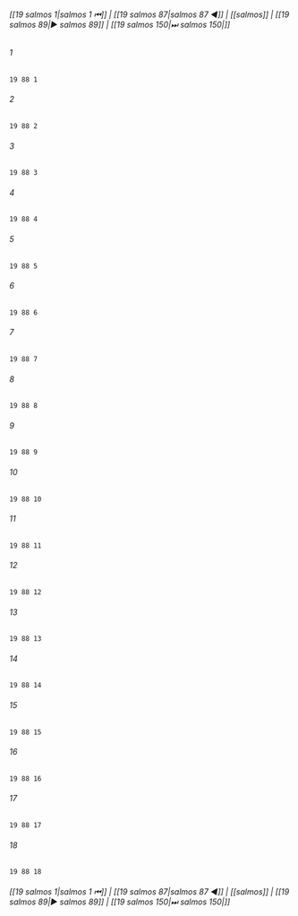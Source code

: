 
###### [[19 salmos 1|salmos 1 ⏮]] | [[19 salmos 87|salmos 87 ◀]] | [[salmos]] | [[19 salmos 89|▶ salmos 89]] | [[19 salmos 150|⏭ salmos 150|]]

###### 1
``` verse
19 88 1 
```
###### 2
``` verse
19 88 2 
```
###### 3
``` verse
19 88 3 
```
###### 4
``` verse
19 88 4 
```
###### 5
``` verse
19 88 5 
```
###### 6
``` verse
19 88 6 
```
###### 7
``` verse
19 88 7 
```
###### 8
``` verse
19 88 8 
```
###### 9
``` verse
19 88 9 
```
###### 10
``` verse
19 88 10 
```
###### 11
``` verse
19 88 11 
```
###### 12
``` verse
19 88 12 
```
###### 13
``` verse
19 88 13 
```
###### 14
``` verse
19 88 14 
```
###### 15
``` verse
19 88 15 
```
###### 16
``` verse
19 88 16 
```
###### 17
``` verse
19 88 17 
```
###### 18
``` verse
19 88 18 
```

###### [[19 salmos 1|salmos 1 ⏮]] | [[19 salmos 87|salmos 87 ◀]] | [[salmos]] | [[19 salmos 89|▶ salmos 89]] | [[19 salmos 150|⏭ salmos 150|]]

